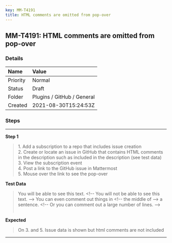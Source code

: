 ```yaml
---
key: MM-T4191
title: HTML comments are omitted from pop-over
---
```


## MM-T4191: HTML comments are omitted from pop-over

### Details

| Name     | Value                      |
| :------- | :------------------------- |
| Priority | Normal                     |
| Status   | Draft                      |
| Folder   | Plugins / GitHub / General |
| Created  | 2021-08-30T15:24:53Z       |

### Steps

<hr/>

**Step 1**

> <article>1. Add a subscription to a repo that includes issue creation<br />2. Create or locate an issue in GitHub that contains HTML comments in the description such as included in the description (see test data)<br />3. View the subscription event <br />4. Post a link to the GitHub issue in Mattermost<br />5. Mouse over the link to see the pop-over</article>

**Test Data**

> <article>You will be able to see this text. &lt;!-- You will not be able to see this text. --&gt; You can even comment out things in &lt;!-- the middle of --&gt; a sentence. &lt;!-- Or you can comment out a large number of lines. --&gt;<br /><br /></article>

**Expected**

> <article>On 3. and 5. Issue data is shown but html comments are not included</article>

<hr/>
